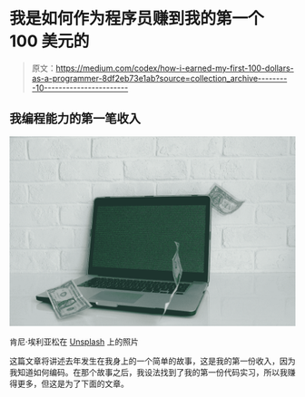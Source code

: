 # 我是如何作为程序员赚到我的第一个 100 美元的

> 原文：<https://medium.com/codex/how-i-earned-my-first-100-dollars-as-a-programmer-8df2eb73e1ab?source=collection_archive---------10----------------------->

## 我编程能力的第一笔收入

![](img/3ff3a3c30127219091d9d217edd4b89a.png)

肯尼·埃利亚松在 [Unsplash](https://unsplash.com?utm_source=medium&utm_medium=referral) 上的照片

这篇文章将讲述去年发生在我身上的一个简单的故事，这是我的第一份收入，因为我知道如何编码。在那个故事之后，我设法找到了我的第一份代码实习，所以我赚得更多，但这是为了下面的文章。